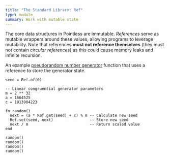 ```yaml
---
title: "The Standard Library: Ref"
type: module
summary: Work with mutable state
---
```


The core data structures in Pointless are immutable. _References_ serve as
mutable wrappers around these values, allowing programs to leverage mutability.
Note that references **must not reference themselves** (they must not contain
_circular references_) as this could cause memory leaks and infinite recursion.

An example
[pseudorandom number generator](https://en.wikipedia.org/wiki/Linear_congruential_generator)
function that uses a reference to store the generator state.

```ptls
seed = Ref.of(0)

-- Linear congruential generator parameters
m = 2 ** 32
a = 1664525
c = 1013904223

fn random()
  next = (a * Ref.get(seed) + c) % m -- Calculate new seed
  Ref.set(seed, next)                -- Store new seed
  next / m                           -- Return scaled value
end

random()
random()
random()
random()
```
